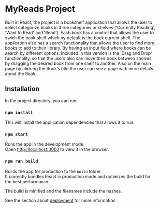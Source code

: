 # MyReads Project

Built in React, the project is a bookshelf application that allows the user to
select categorize books in three categories or shelves ('Currently Reading', 'Want to Read' and 'Read'). Each book has a control that allows the user to swich the book shelf
which by default is the book current shelf.  The application also has a search functionality that allows the user to find more books to add to their library. By having an input field where books can be search by different options.
Included in this version is the 'Drag and Drop' functionality, so that the users also can move their
book between shelves by dragging the desired book from one shelf to another.  Also on the main page
by clicking the Book's title the user can see a page with more details about the Book.


## Installation

In the project directory, you can run:

### `npm install`
This will install the application dependencies that allows it to run.

### `npm start`

Runs the app in the development mode.<br />
Open [http://localhost:3000](http://localhost:3000) to view it in the browser.

### `npm run build`

Builds the app for production to the `build` folder.<br />
It correctly bundles React in production mode and optimizes the build for the best performance.

The build is minified and the filenames include the hashes.<br />

See the section about [deployment](https://facebook.github.io/create-react-app/docs/deployment) for more information.